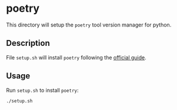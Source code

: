# poetry

This directory will setup the `poetry` tool version manager for python.

## Description

File `setup.sh` will install `poetry` following the
[official guide](https://python-poetry.org/docs/#installation).

## Usage

Run `setup.sh` to install `poetry`:

```bash
./setup.sh
```
